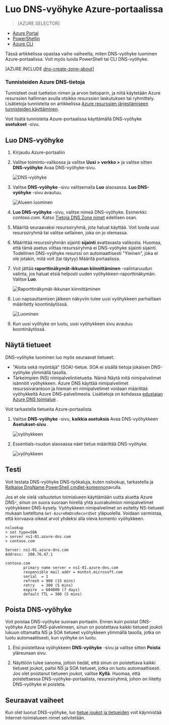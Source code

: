 <properties
   pageTitle="Voit luoda ja hallita DNS-vyöhyke Azure-portaalissa | Microsoft Azure"
   description="Opettele luomaan DNS-vyöhykkeet Azure DNS. Tämä on vaiheittaiset ohjeet luoda ja hallita ensimmäisen DNS-ja Käynnistä isännöinnin toimialueen DNS-Azure-portaalissa."
   services="dns"
   documentationCenter="na"
   authors="sdwheeler"
   manager="carmonm"
   editor=""
   tags="azure-resource-manager"/>

<tags
   ms.service="dns"
   ms.devlang="na"
   ms.topic="article"
   ms.tgt_pltfrm="na"
   ms.workload="infrastructure-services"
   ms.date="08/16/2016"
   ms.author="sewhee"/>

# <a name="create-a-dns-zone-in-the-azure-portal"></a>Luo DNS-vyöhyke Azure-portaalissa


> [AZURE.SELECTOR]
- [Azure Portal](dns-getstarted-create-dnszone-portal.md)
- [PowerShellin](dns-getstarted-create-dnszone.md)
- [Azure CLI](dns-getstarted-create-dnszone-cli.md)



Tässä artikkelissa opastaa vaihe vaiheelta, miten DNS-vyöhyke luominen Azure-portaalissa. Voit myös luoda PowerShell tai CLI DNS-vyöhyke.

[AZURE.INCLUDE [dns-create-zone-about](../../includes/dns-create-zone-about-include.md)]


### <a name="about-tags-for-azure-dns"></a>Tunnisteiden Azure DNS-tietoja


Tunnisteet ovat luettelon nimen ja arvon tietoparin, ja niitä käytetään Azure resurssien hallinnan avulla otsikko resurssien laskutuksen tai ryhmittely. Lisätietoja tunnisteita on artikkelissa [Azure resurssien järjestämiseen tunnisteiden käyttäminen](../resource-group-using-tags.md).

Voit lisätä tunnisteita Azure-portaalissa käyttämällä DNS-vyöhyke **asetukset** -sivu.


## <a name="create-a-dns-zone"></a>Luo DNS-vyöhyke

1. Kirjaudu Azure-portaaliin

2. Valitse toiminto-valikossa ja valitse **Uusi > verkko >** ja valitse sitten **DNS-vyöhyke** Avaa DNS-vyöhyke-sivu.

    ![DNS-vyöhyke](./media/dns-getstarted-create-dnszone-portal/openzone650.png)

3. Valitse **DNS-vyöhyke** -sivu valitsemalla **Luo** alaosassa. **Luo DNS-vyöhyke** -sivu avautuu.

    ![Alueen luominen](./media/dns-getstarted-create-dnszone-portal/newzone250.png)

4. **Luo DNS-vyöhyke** -sivu, valitse nimeä DNS-vyöhyke. Esimerkki: *contoso.com*. Katso [Tietoja DNS Zone nimet](#names) edellisen osan.

5. Määritä seuraavaksi resurssiryhmä, jota haluat käyttää. Voit luoda uusi resurssiryhmä tai valitse sellainen, joka on jo olemassa.

6. Määrittää resurssiryhmän sijainti **sijainti** avattavasta valikosta. Huomaa, että tämä asetus viittaa resurssiryhmä ei DNS-vyöhyke sijainti sijainti. Todellinen DNS-vyöhyke resurssi on automaattisesti "Yleinen", joka ei ole jotakin, mitä voit (tai täytyy) Määritä portaalissa.

7. Voit jättää **raporttinäkymät-ikkunan kiinnittäminen** -valintaruudun valinta, jos haluat etsiä helposti uuden vyöhykkeen-raporttinäkymän. Valitse **Luo**.

    ![Raporttinäkymät-ikkunan kiinnittäminen](./media/dns-getstarted-create-dnszone-portal/pindashboard150.png)

8. Luo napsauttamisen jälkeen näkyviin tulee uusi vyöhykkeen parhaillaan määritetty koontinäytössä.

    ![Luominen](./media/dns-getstarted-create-dnszone-portal/creating150.png)

9. Kun uusi vyöhyke on luotu, uusi vyöhykkeen sivu avautuu koontinäytössä.


## <a name="view-records"></a>Näytä tietueet

DNS-vyöhyke luominen luo myös seuraavat tietueet:

- "Aloita sekä myöntäjä" (SOA)-tietue. SOA ei sisällä tietoja jokaisen DNS-vyöhyke ylimmällä tasolla.
- Tärkeimpien (NS) nimipalvelintietueita. Nämä Näytä mitä nimipalvelimet isännöit vyöhykkeen. Azure DNS käyttää nimipalvelimet resurssivarantoon ja hieman eri nimipalvelimet voidaan määrittää vyöhykkeitä Azure DNS-palvelimesta. Lisätietoja on kohdassa [edustajan Azure DNS toimialue](dns-domain-delegation.md) .

Voit tarkastella tietueita Azure-portaalista

1. Valitse **DNS-vyöhyke** -sivu, **kaikkia asetuksia** Avaa DNS-vyöhykkeen **Asetukset-sivu** .

    ![vyöhykkeen](./media/dns-getstarted-create-dnszone-portal/viewzonens500.png)


2. Essentials-ruudun alaosassa näet tietue määrittää DNS-vyöhyke.


    ![vyöhykkeen](./media/dns-getstarted-create-dnszone-portal/viewzone500.png)

## <a name="test"></a>Testi

Voit testata DNS-vyöhyke DNS-työkaluja, kuten nslookup, tarkastella ja [Ratkaise DnsName PowerShell cmdlet-komennon](https://technet.microsoft.com/library/jj590781.aspx)avulla.

Jos et ole vielä valtuutetun toimialueen käyttämään uutta aluetta Azure DNS-, sinun on suora suoraan hiirellä yhtä suorakulmion nimipalvelimet vyöhykkeen DNS-kysely. Vyöhykkeen nimipalvelimet on esitetty NS-tietueet mukaan lueteltuna `Get-AzureRmDnsRecordSet` yläpuolella. Voidaan varmistaa, että korvaava oikeat arvot yhdeksi alla oleva komento vyöhykkeen.

    nslookup
    > set type=SOA
    > server ns1-01.azure-dns.com
    > contoso.com

    Server: ns1-01.azure-dns.com
    Address:  208.76.47.1

    contoso.com
            primary name server = ns1-01.azure-dns.com
            responsible mail addr = msnhst.microsoft.com
            serial  = 1
            refresh = 900 (15 mins)
            retry   = 300 (5 mins)
            expire  = 604800 (7 days)
            default TTL = 300 (5 mins)



## <a name="delete-a-dns-zone"></a>Poista DNS-vyöhyke

Voit poistaa DNS-vyöhyke suoraan portaalin. Ennen kuin poistat DNS-vyöhyke Azure DNS-palvelimeen, sinun on poistettava kaikki tietueet joukot lukuun ottamatta NS ja SOA tietueet vyöhykkeen ylimmällä tasolla, jotka on luotu automaattisesti, kun vyöhyke on luotu.

1. Etsi poistettava vyöhykkeen **DNS-vyöhyke** -sivu ja valitse sitten **Poista** yläreunaan sivu.

2. Näyttöön tulee sanoma, jolloin tiedät, että sinun on poistettava kaikki tietueet joukot, paitsi NS ja SOA tietueet, jotka on luotu automaattisesti. Jos olet poistanut tietueen joukot, valitse **Kyllä**. Huomaa, että poistettaessa DNS-vyöhyke-portaalista, resurssiryhmä, johon on liitetty DNS-vyöhyke ei poisteta.


## <a name="next-steps"></a>Seuraavat vaiheet

Kun olet luonut DNS-vyöhyke, luo [tietue joukot ja tietueiden](dns-getstarted-create-recordset-portal.md) voit käynnistää Internet-toimialueen nimet selvitetään.

